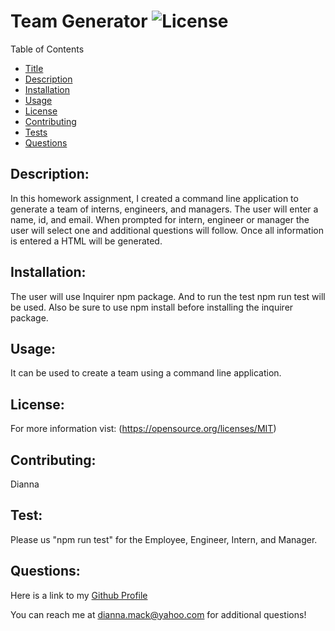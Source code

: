 # Team Generator ![License](https://img.shields.io/badge/License-MIT-yellow.svg)

  Table of Contents

  - [Title](#title)
  - [Description](#description)
  - [Installation](#installation)
  - [Usage](#usage)
  - [License](#license)
  - [Contributing](#contribution)
  - [Tests](#test)
  - [Questions](#questions)

  ## Description:
  In this homework assignment, I created a command line application to generate a team of interns, engineers, and managers. The user will enter a name, id, and email. When prompted for intern, engineer or manager the user will select one and additional questions will follow. Once all information is entered a HTML will be generated.

  ## Installation:
  The user will use Inquirer npm package. And to run the test npm run test will be used. Also be sure to use npm install before installing the inquirer package.

  ## Usage:
  It can be used to create a team using a command line application.
  
  ## License:

  For more information vist: (https://opensource.org/licenses/MIT)

  ## Contributing:
  Dianna

  ## Test:
  Please us "npm run test" for the Employee, Engineer, Intern, and Manager.

  ## Questions:

  Here is a link to my [Github Profile](https://github.com/dmack095-07)

  You can reach me at dianna.mack@yahoo.com for additional questions!


